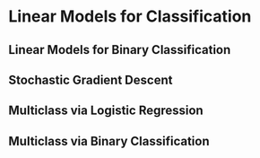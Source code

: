 # Linear Models for Classification

## Linear Models for Binary Classification

## Stochastic Gradient Descent

## Multiclass via Logistic Regression

## Multiclass via Binary Classification
